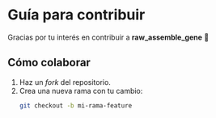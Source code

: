 # Guía para contribuir

Gracias por tu interés en contribuir a **raw_assemble_gene** 🎉  

## Cómo colaborar

1. Haz un *fork* del repositorio.  
2. Crea una nueva rama con tu cambio:
   ```bash
   git checkout -b mi-rama-feature
